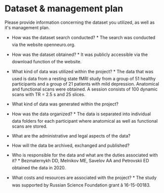 # Dataset & management plan

Please provide information concerning the dataset you utilized, as well as it's management plan.

* How was the dataset search conducted?
* The search was conducted via the website openneuro.org.

* How was the dataset obtained?
* It was publicly accessible via the download function of the website.

* What kind of data was utilized within the project?
* The data that was used is data from a resting state fMRI study from a group of 51 healthy participants and a group of 21 patients with mild depression. Anatomical and functional scans were obtained. A session consists of 100 dynamic scans with TR = 2.5 s and 25 slices. 

* What kind of data was generated within the project?

* How was the data organized?
* The data is separated into individual data folders for each participant where anatomical as well as functional scans are stored.  

* What are the administrative and legal aspects of the data?

* How will the data be archived, exchanged and published?

* Who is responsible for the data and what are the duties associated with it?
* Bezmaternykh DD, Melnikov ME, Savelov AA and Petrovskii ED obtained the data in 2020.

* What costs and resources are associated with the project?
* The study was supported by Russian Science Foundation grant â 16-15-00183.
